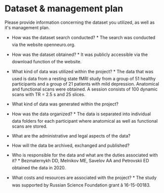 # Dataset & management plan

Please provide information concerning the dataset you utilized, as well as it's management plan.

* How was the dataset search conducted?
* The search was conducted via the website openneuro.org.

* How was the dataset obtained?
* It was publicly accessible via the download function of the website.

* What kind of data was utilized within the project?
* The data that was used is data from a resting state fMRI study from a group of 51 healthy participants and a group of 21 patients with mild depression. Anatomical and functional scans were obtained. A session consists of 100 dynamic scans with TR = 2.5 s and 25 slices. 

* What kind of data was generated within the project?

* How was the data organized?
* The data is separated into individual data folders for each participant where anatomical as well as functional scans are stored.  

* What are the administrative and legal aspects of the data?

* How will the data be archived, exchanged and published?

* Who is responsible for the data and what are the duties associated with it?
* Bezmaternykh DD, Melnikov ME, Savelov AA and Petrovskii ED obtained the data in 2020.

* What costs and resources are associated with the project?
* The study was supported by Russian Science Foundation grant â 16-15-00183.
